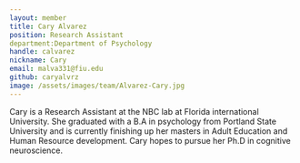 ```yaml
---
layout: member
title: Cary Alvarez
position: Research Assistant
department:Department of Psychology 
handle: calvarez
nickname: Cary
email: malva331@fiu.edu
github: caryalvrz
image: /assets/images/team/Alvarez-Cary.jpg
---
```

Cary is a Research Assistant at the NBC lab at Florida international University. She graduated with a B.A in psychology from Portland State University and is currently finishing up her masters in Adult Education and Human Resource development. Cary hopes to pursue her Ph.D in cognitive neuroscience.
